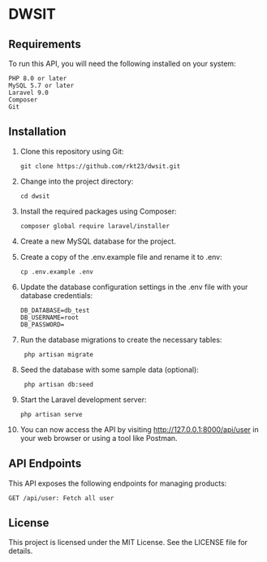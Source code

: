 
# DWSIT



## Requirements
To run this API, you will need the following installed on your system:

    PHP 8.0 or later
    MySQL 5.7 or later
    Laravel 9.0
    Composer
    Git
## Installation

1. Clone this repository using Git:

       git clone https://github.com/rkt23/dwsit.git

2. Change into the project directory:

       cd dwsit

3. Install the required packages using Composer:

       composer global require laravel/installer

4. Create a new MySQL database for the project.

5. Create a copy of the .env.example file and rename it to .env:

       cp .env.example .env

6. Update the database configuration settings in the .env file with your database credentials:

       DB_DATABASE=db_test
       DB_USERNAME=root
       DB_PASSWORD=

8. Run the database migrations to create the necessary tables:

        php artisan migrate

9. Seed the database with some sample data (optional):

        php artisan db:seed

10. Start the Laravel development server:

        php artisan serve

11. You can now access the API by visiting http://127.0.0.1:8000/api/user in your web browser or using a tool like Postman.

## API Endpoints

This API exposes the following endpoints for managing products:

    GET /api/user: Fetch all user

## License

This project is licensed under the MIT License. See the LICENSE file for details.
